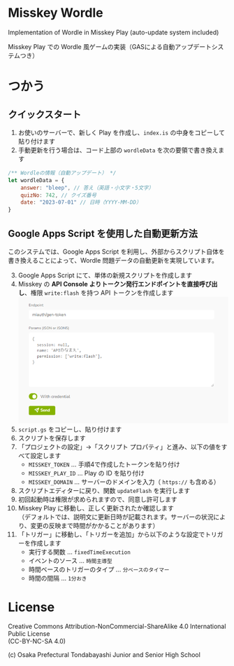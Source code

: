 # Misskey Wordle

Implementation of Wordle in Misskey Play (auto-update system included)

Misskey Play での Wordle 風ゲームの実装（GASによる自動アップデートシステムつき）

# つかう

## クイックスタート

1. お使いのサーバーで、新しく Play を作成し、`index.is` の中身をコピーして貼り付けます
2. 手動更新を行う場合は、コード上部の `wordleData` を次の要領で書き換えます

```js
/** Wordleの情報（自動アップデート） */
let wordleData = {
    answer: "bleep", // 答え（英語・小文字・5文字）
    quizNo: 742, // クイズ番号
    date: "2023-07-01" // 日時（YYYY-MM-DD）
}
```

## Google Apps Script を使用した自動更新方法

このシステムでは、Google Apps Script を利用し、外部からスクリプト自体を書き換えることによって、Wordle 問題データの自動更新を実現しています。

3. Google Apps Script にて、単体の新規スクリプトを作成します
4. Misskey の **API Console よりトークン発行エンドポイントを直接呼び出し**、権限 `write:flash` を持つ API トークンを作成します  
   ![API Consoleの指定](./img/docs_token.png)
5. `script.gs` をコピーし、貼り付けます
6. スクリプトを保存します
7. 「プロジェクトの設定」→「スクリプト プロパティ」と進み、以下の値をすべて設定します
    - `MISSKEY_TOKEN` … 手順4で作成したトークンを貼り付け
    - `MISSKEY_PLAY_ID` … Play の ID を貼り付け
    - `MISSKEY_DOMAIN` … サーバーのドメインを入力（ `https://` も含める）
8. スクリプトエディターに戻り、関数 `updateFlash` を実行します
9. 初回起動時は権限が求められますので、同意し許可します
10. Misskey Play に移動し、正しく更新されたか確認します  
    （デフォルトでは、説明文に更新日時が記載されます。サーバーの状況により、変更の反映まで時間がかかることがあります）
11. 「トリガー」に移動し、「トリガーを追加」から以下のような設定でトリガーを作成します
    - 実行する関数 … `fixedTimeExecution`
    - イベントのソース … `時間主導型`
    - 時間ベースのトリガーのタイプ … `分ベースのタイマー`
    - 時間の間隔 … `1分おき`

# License

Creative Commons Attribution-NonCommercial-ShareAlike 4.0 International Public License  
(CC-BY-NC-SA 4.0)

(c) Osaka Prefectural Tondabayashi Junior and Senior High School